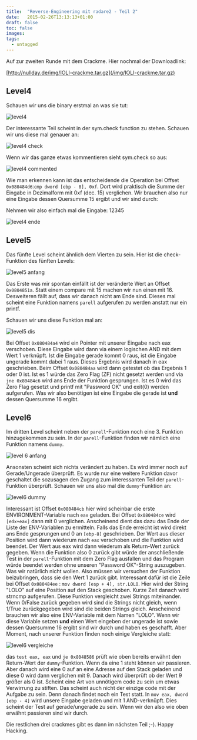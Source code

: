 ```yaml
---
title:  "Reverse-Engineering mit radare2 - Teil 2"
date:   2015-02-26T13:13:13+01:00
draft: false
toc: false
images:
tags:
  - untagged
---
```


Auf zur zweiten Runde mit dem Crackme. Hier nochmal der Downloadlink:

[http://nullday.de/img/IOLI-crackme.tar.gz](/img/IOLI-crackme.tar.gz)

Level4
------

Schauen wir uns die binary erstmal an was sie tut:

![level4](/img/crackme-level0x41.png)

Der interessante Teil scheint in der sym.check function zu stehen. Schauen wir
uns diese mal genauer an:

![level4 check](/img/crackme-level0x42.png)

Wenn wir das ganze etwas kommentieren sieht sym.check so aus:

![level4 commented](/img/crackme-level0x43.png)

Wie man erkennen kann ist das entscheidende die Operation bei Offset
`0x080484d6`:`cmp dword [ebp - 8], 0xf`. Dort wird praktisch die Summe der
Eingabe in Dezimalform mit 0xf (dec. 15) verglichen. Wir brauchen also nur eine
Eingabe dessen Quersumme 15 ergibt und wir sind durch:

Nehmen wir also einfach mal die Eingabe: 12345

![level4 ende](/img/crackme-level0x44.png)


Level5
------

Das fünfte Level scheint ähnlich dem Vierten zu sein. Hier ist die
check-Funktion des fünften Levels:

![level5 anfang](/img/crackme-level0x51.png)

Das Erste was mir spontan einfällt ist der veränderte Wert an Offset
`0x0804851a`. Statt einem compare mit 15 machen wir nun einen mit 16.
Desweiteren fällt auf, dass wir danach nicht am Ende sind. Dieses mal scheint
eine Funktion namens `parell` aufgerufen zu werden anstatt nur ein printf.

Schauen wir uns diese Funktion mal an:

![level5 dis](/img/crackme-level0x52.png)

Bei Offset `0x080484a4` wird ein Pointer mit unserer Eingabe nach eax
verschoben. Diese Eingabe wird dann via einem logischen AND mit dem Wert 1
verknüpft. Ist die Eingabe gerade kommt 0 raus, ist die Eingabe ungerade kommt
dabei 1 raus. Dieses Ergebnis wird danach in eax geschrieben. Beim Offset
`0x080484aa` wird dann getestet ob das Ergebnis 1 oder 0 ist. Ist es 1 würde das
Zero Flag (ZF) nicht gesetzt werden und via `jne 0x80484c6` wird ans Ende der
Funktion gesprungen. Ist es 0 wird das Zero Flag gesetzt und printf mit
"Password OK" und exit(0) werden aufgerufen. Was wir also benötigen ist eine
Eingabe die gerade ist **und** dessen Quersumme 16 ergibt. 

Level6
------

Im dritten Level scheint neben der `parell`-Funktion noch eine 3. Funktion
hinzugekommen zu sein. In der `parell`-Funktion finden wir nämlich eine Funktion
namens `dummy`.

![level 6 anfang](/img/crackme-level0x61.png)

Ansonsten scheint sich nichts verändert zu haben. Es wird immer noch auf
Gerade/Ungerade überprüft. Es wurde nur eine weitere Funktion davor geschaltet
die sozusagen den Zugang zum interessanten Teil der `parell`-Funktion überprüft.
Schauen wir uns also mal die `dummy`-Funktion an:

![level6 dummy](/img/crackme-level0x62.png)

Interessant ist Offset `0x080484cb` hier wird scheinbar die erste
ENVIRONMENT-Variable nach `eax` geladen. Bei Offset `0x080484ce` wird `[edx+eax]`
dann mit 0 verglichen. Anscheinend dient das dazu das Ende der Liste der
ENV-Variablen zu ermitteln. Falls das Ende erreicht ist wird direkt ans Ende
gesprungen und 0 an `[ebp-8]` geschrieben. Der Wert aus dieser Position wird
dann wiederum nach `eax` verschoben und die Funktion wird beendet. Der Wert aus
eax wird dann wiederum als Return-Wert zurück gegeben. Wenn die Funktion also 0
zurück gibt würde der anschließende Test in der `parell`-Funktion mit dem Zero
Flag ausfallen und das Program würde beendet werden ohne unseren "Password
OK"-String auszugeben. Was wir natürlich nicht wollen. Also müssen wir versuchen
der Funktion beizubringen, dass sie den Wert 1 zurück gibt. Interessant dafür
ist die Zeile bei Offset `0x080484ee` : `mov dword [esp + 4], str.LOLO`. Hier
wird der String "LOLO" auf eine Position auf den Stack geschoben. Kurze Zeit
danach wird strncmp aufgerufen. Diese Funktion vergleicht zwei Strings
miteinander. Wenn 0/False zurück gegeben wird sind die Strings nicht gleich,
wenn 1/True zurückgegeben wird sind die beiden Strings gleich. Anscheinend
brauchen wir also eine ENV-Variable mit dem Namen "LOLO". Wenn wir diese
Variable setzen **und** einen Wert eingeben der ungerade ist sowie dessen
Quersumme 16 ergibt sind wir durch und haben es geschafft. Aber Moment, nach
unserer Funktion finden noch einige Vergleiche statt:

![level6 vergleiche](/img/crackme-level0x63.png)

das `test eax, eax` und `je 0x8048586` prüft wie oben bereits erwähnt den
Return-Wert der `dummy`-Funktion. Wenn da eine 1 steht können wir passieren.
Aber danach wird eine 0 auf an eine Adresse auf den Stack geladen und diese 0
wird dann verglichen mit 9. Danach wird überprüft ob der Wert 9 größer als 0
ist. Scheint eine Art von unnötigem code zu sein um etwas Verwirrung zu stiften.
Das scheint auch nicht der einzige code mit der Aufgabe zu sein. Denn danach
findet noch ein Test statt. In `mov eax, dword [ebp - 4]` wird unsere Eingabe
geladen und mit 1 AND-verknüpft. Dies scheint der Test auf gerade/ungerade zu
sein. Wenn wir den also wie oben erwähnt passieren sind wir durch.


Die restlichen drei crackmes gibt es dann im nächsten Teil ;-). Happy Hacking.
